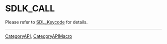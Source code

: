 # SDLK_CALL

Please refer to [SDL_Keycode](SDL_Keycode) for details.

----
[CategoryAPI](CategoryAPI), [CategoryAPIMacro](CategoryAPIMacro)

